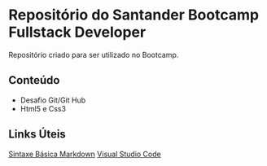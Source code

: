 # Repositório do Santander Bootcamp Fullstack Developer
Repositório criado para ser utilizado no Bootcamp.

## Conteúdo
- Desafio Git/Git Hub
- Html5 e Css3

## Links Úteis
[Sintaxe Básica Markdown](https://www.markdownguide.org/basic-syntax/)
[Visual Studio Code](https://code.visualstudio.com/download)
